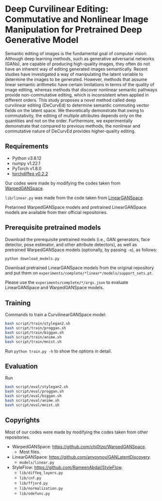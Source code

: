 # Deep Curvilinear Editing: Commutative and Nonlinear Image Manipulation for Pretrained Deep Generative Model

Semantic editing of images is the fundamental goal of computer vision. Although deep learning methods, such as generative adversarial networks (GANs), are capable of producing high-quality images, they often do not have an inherent way of editing generated images semantically. Recent studies have investigated a way of manipulating the latent variable to determine the images to be generated. However, methods that assume linear semantic arithmetic have certain limitations in terms of the quality of image editing, whereas methods that discover nonlinear semantic pathways provide non-commutative editing, which is inconsistent when applied in different orders. This study proposes a novel method called deep curvilinear editing (DeCurvEd) to determine semantic commuting vector fields on the latent space. We theoretically demonstrate that owing to commutativity, the editing of multiple attributes depends only on the quantities and not on the order. Furthermore, we experimentally demonstrate that compared to previous methods, the nonlinear and commutative nature of DeCurvEd provides higher-quality editing.

## Requirements

- Python v3.8.12
- numpy v1.22.1
- PyTorch v1.8.0
- [torchdiffeq v0.2.2](https://github.com/rtqichen/torchdiffeq)

Our codes were made by modifying the codes taken from [WarpedGANSpace](https://github.com/chi0tzp/WarpedGANSpace).

``lib/linear.py`` was made from the code taken from [LinearGANSpace](https://github.com/anvoynov/GANLatentDiscovery).

Pretarined WarpedGANSpace models and pretrained LinearGANSpace models are available from their official repositories.

## Prerequisite pretrained models

Download the prerequisite pretrained models (i.e., GAN generators, face detector, pose estimator, and other attribute detectors), as well as pretrained WarpedGANSpace models (optionally, by passing `-m`), as follows:

```bash
python download_models.py
```

Download pretrained LinearGANSpace models from the original repository and put them on ``experiments/complete/*linear*/models/support_sets.pt``.

Please use the ``experiments/complete/*/args.json`` to evaluate LinearGANSpace and WarpedGANSpace models.

## Training

Commands to train a CurvilinearGANSpace model:

```sh
bash script/train/stylegan2.sh
bash script/train/proggan.sh
bash script/train/biggan.sh
bash script/train/anime.sh
bash script/train/mnist.sh
```

Run `python train.py -h` to show the options in detail.

## Evaluation

Run

```sh
bash script/eval/stylegan2.sh
bash script/eval/proggan.sh
bash script/eval/biggan.sh
bash script/eval/anime.sh
bash script/eval/mnist.sh
```

## Copyrights

Most of our codes were made by modifying the codes taken from other repositories.

- WarpedGANSpace: https://github.com/chi0tzp/WarpedGANSpace.
  - Most files.
- LinearGANSpace: https://github.com/anvoynov/GANLatentDiscovery.
  - `models/linear.py`
- StyleFlow: https://github.com/RameenAbdal/StyleFlow.
  - `lib/diffeq_layers.py`
  - `lib/cnf.py`
  - `lib/ffjord.py`
  - `lib/normalization.py`
  - `lib/odefunc.py`
